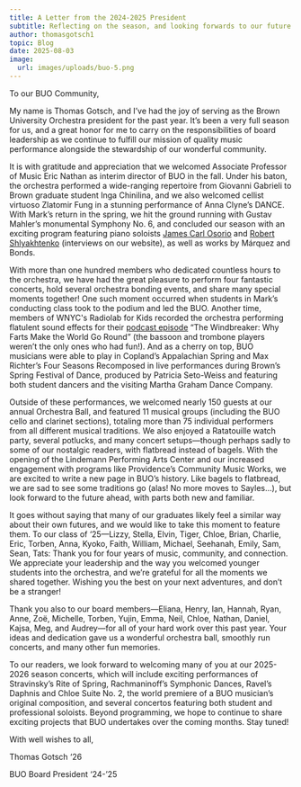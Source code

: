 ```yaml
---
title: A Letter from the 2024-2025 President
subtitle: Reflecting on the season, and looking forwards to our future.
author: thomasgotsch1
topic: Blog
date: 2025-08-03
image:
  url: images/uploads/buo-5.png
---
```

To our BUO Community,

My name is Thomas Gotsch, and I’ve had the joy of serving as the Brown University Orchestra president for the past year. It’s been a very full season for us, and a great honor for me to carry on the responsibilities of board leadership as we continue to fulfill our mission of quality music performance alongside the stewardship of our wonderful community.

It is with gratitude and appreciation that we welcomed Associate Professor of Music Eric Nathan as interim director of BUO in the fall. Under his baton, the orchestra performed a wide-ranging repertoire from Giovanni Gabrieli to Brown graduate student Inga Chinilina, and we also welcomed cellist virtuoso Zlatomir Fung in a stunning performance of Anna Clyne’s DANCE. With Mark’s return in the spring, we hit the ground running with Gustav Mahler’s monumental Symphony No. 6, and concluded our season with an exciting program featuring piano soloists [James Carl Osorio](https://www.brown.edu/Departments/Music/sites/orchestra/news/2025-04-03/buo-soloist-spotlight-james-carl-osorio) and [Robert Shlyakhtenko](https://www.brown.edu/Departments/Music/sites/orchestra/news/2025-04-03/buo-soloist-spotlight-robert-shlyakhtenko) (interviews on our website), as well as works by Márquez and Bonds.

With more than one hundred members who dedicated countless hours to the orchestra, we have had the great pleasure to perform four fantastic concerts, hold several orchestra bonding events, and share many special moments together! One such moment occurred when students in Mark’s conducting class took to the podium and led the BUO. Another time, members of WNYC's Radiolab for Kids recorded the orchestra performing flatulent sound effects for their [podcast episode](https://www.wnycstudios.org/podcasts/radiolab-kids/articles/the-windbreaker-why-farts-make-the-world-go-round) “The Windbreaker: Why Farts Make the World Go Round” (the bassoon and trombone players weren’t the only ones who had fun!). And as a cherry on top, BUO musicians were able to play in Copland’s Appalachian Spring and Max Richter’s Four Seasons Recomposed in live performances during Brown’s Spring Festival of Dance, produced by Patricia Seto-Weiss and featuring both student dancers and the visiting Martha Graham Dance Company.

Outside of these performances, we welcomed nearly 150 guests at our annual Orchestra Ball, and featured 11 musical groups (including the BUO cello and clarinet sections), totaling more than 75 individual performers from all different musical traditions. We also enjoyed a Ratatouille watch party, several potlucks, and many concert setups—though perhaps sadly to some of our nostalgic readers, with flatbread instead of bagels. With the opening of the Lindemann Performing Arts Center and our increased engagement with programs like Providence’s Community Music Works, we are excited to write a new page in BUO’s history. Like bagels to flatbread, we are sad to see some traditions go (alas! No more moves to Sayles…), but look forward to the future ahead, with parts both new and familiar.

It goes without saying that many of our graduates likely feel a similar way about their own futures, and we would like to take this moment to feature them. To our class of ‘25—Lizzy, Stella, Elvin, Tiger, Chloe, Brian, Charlie, Eric, Torben, Anna, Kyoko, Faith, William, Michael, Seehanah, Emily, Sam, Sean, Tats: Thank you for four years of music, community, and connection. We appreciate your leadership and the way you welcomed younger students into the orchestra, and we’re grateful for all the moments we shared together. Wishing you the best on your next adventures, and don’t be a stranger!

Thank you also to our board members—Eliana, Henry, Ian, Hannah, Ryan, Anne, Zoë, Michelle, Torben, Yujin, Emma, Neil, Chloe, Nathan, Daniel, Kajsa, Meg, and Audrey—for all of your hard work over this past year. Your ideas and dedication gave us a wonderful orchestra ball, smoothly run concerts, and many other fun memories.

To our readers, we look forward to welcoming many of you at our 2025-2026 season concerts, which will include exciting performances of Stravinsky’s Rite of Spring, Rachmaninoff’s Symphonic Dances, Ravel’s Daphnis and Chloe Suite No. 2, the world premiere of a BUO musician’s original composition, and several concertos featuring both student and professional soloists. Beyond programming, we hope to continue to share exciting projects that BUO undertakes over the coming months. Stay tuned!

With well wishes to all,

Thomas Gotsch ‘26

BUO Board President ‘24-’25